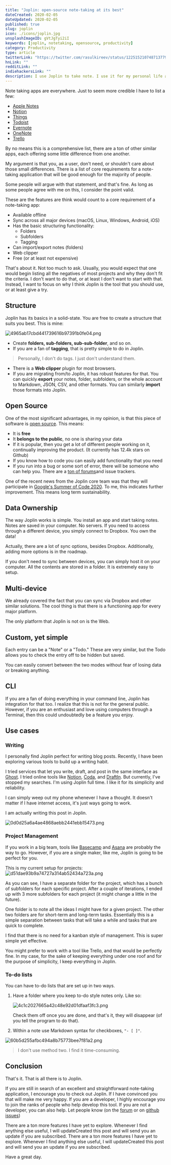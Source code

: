 ```yaml
---
title: "Joplin: open-source note-taking at its best"
dateCreated: 2020-02-05
dateUpdated: 2020-02-05
published: true
slug: joplin
icon: ./icons/joplin.jpg
unsplashImageID: gVtJgTyi2iI
keywords: [joplin, notetaking, opensource, productivity]
category: Productivity
type: article
twitterLink: "https://twitter.com/rasulkireev/status/1225152107487137792"
hnLink: ""
redditLink: ""
indiehackersLink: ""
description: I use Joplin to take note. I use it for my personal life and for my projects. This post explains why you should use it too.
---
```


Note taking apps are everywhere. Just to seem more credible I have to list a few:

* [Apple Notes](https://www.onenote.com)
* [Notion](https://notion.so)
* [Things](https://culturedcode.com/things/)
* [Todoist](https://todoist.com/)
* [Evernote](https://evernote.com)
* [OneNote](https://www.onenote.com)
* [Trello](https://trello.com)

By no means this is a comprehensive list, there are a ton of other similar apps, each offering some little difference from one another.

My argument is that you, as a user, don't need, or shouldn't care about those small differences. There is a list of core requirements for a note-taking application that will be good enough for the majority of people.

Some people will argue with that statement, and that's fine. As long as some people agree with me on this, I consider the point valid.

These are the features are think would count to a core requirement of a note-taking app:

* Available offline
* Sync across all major devices (macOS, Linux, Windows, Android, iOS)
* Has the basic structuring functionality:
  * Folders
  * Subfolders
  * Tagging
* Can import/export notes (folders)
* Web clipper
* Free (or at least not expensive)

That's about it. Not too much to ask. Usually, you would expect that one would begin listing all the negatives of most projects and why they don't fit the criteria. I don't want to do that, or at least I don't want to start with that. Instead, I want to focus on why I think Joplin is the tool that you should use, or at least give a try.

## Structure

Joplin has its basics in a solid-state. You are free to create a structure that suits you best. This is mine:

![4965ab17cbd441739616b97391b0fe04.png](https://dj-pw-static.s3.amazonaws.com/media/images/uploads/2020/02/05/ed13ecad2f-4965ab17cbd441739616b97391b0fe04.png)

* Create **folders, sub-folders, sub-sub-folder**, and so on.
* If you are a fan of **tagging**, that is pretty simple to do in Joplin.

> Personally, I don't do tags. I just don't understand them.

* There is a **Web clipper** plugin for most browsers.
* If you are migrating from/to Joplin, it has robust features for that. You can quickly **export** your notes, folder, subfolders, or the whole account to Markdown, JSON, CSV, and other formats. You can similarly **import** those formats into Joplin.

## Open Source

One of the most significant advantages, in my opinion, is that this piece of software is [open source](https://github.com/laurent22/joplin). This means:

* It is **free**
* It **belongs to the public**, no one is sharing your data
* If it is popular, then you get a lot of different people working on it, continually improving the product. (It currently has 12.4k stars on Github)
* If you know how to code you can easily add functionality that you need
* If you run into a bug or some sort of error, there will be someone who can help you. There are a [ton of forums](https://discourse.joplinapp.org/)and issue trackers.

One of the recent news from the Joplin core team was that they will participate in [Google's Summer of Code 2020](https://joplinapp.org/gsoc2020/). To me, this indicates further improvement. This means long term sustainability.

## Data Ownership

The way Joplin works is simple. You install an app and start taking notes. Notes are saved in your computer. No servers. If you need to access through a different device, you simply connect to Dropbox. You own the data!

Actually, there are a lot of sync options, besides Dropbox. Additionally, adding more options is in the roadmap.

If you don't need to sync between devices, you can simply host it on your computer. All the contents are stored in a folder. It is extremely easy to setup.

## Multi-device

We already covered the fact that you can sync via Dropbox and other similar solutions. The cool thing is that there is a functioning app for every major platform.

The only platform that Joplin is not on is the Web.

## Custom, yet simple

Each entry can be a "Note" or a "Todo." These are very similar, but the Todo allows you to check the entry off to be hidden but saved.

You can easily convert between the two modes without fear of losing data or breaking anything.

## CLI

If you are a fan of doing everything in your command line, Joplin has integration for that too. I realize that this is not for the general public. However, if you are an enthusiast and love using computers through a Terminal, then this could undoubtedly be a feature you enjoy.

## Use cases

### Writing

I personally find Joplin perfect for writing blog posts. Recently, I have been exploring various tools to build up a writing habit.

I tried services that let you write, draft, and post in the same interface as [Ghost](https://ghost.org/). I tried online tools like [Notion](https://notion.so), [Coda](https://coda.io/welcome), and [DraftIn](https://draftin.com/). But currently, I've stopped my searches. I'm using Joplin full time. I like it for its simplicity and reliability.

I can simply weep out my phone whenever I have a thought. It doesn't matter if I have internet access, it's just ways going to work.

I am actually writing this post in Joplin.

![0d0d25a6a4ae4868aebb2441ebb15473.png](https://dj-pw-static.s3.amazonaws.com/media/images/uploads/2020/02/05/5fc2a3b6d8-0d0d25a6a4ae4868aebb2441ebb15473.png)

### Project Management

If you work in a big team, tools like [Basecamp](https://basecamp.com/) and [Asana](https://asana.com) are probably the way to go. However, if you are a single maker, like me, Joplin is going to be perfect for you.

This is my current setup for projects:
![d51dae93b9a74727a314ab52434a723a.png](https://dj-pw-static.s3.amazonaws.com/media/images/uploads/2020/02/05/a91d8b1e5e-d51dae93b9a74727a314ab52434a723a.png)

As you can see, I have a separate folder for the project, which has a bunch of subfolders for each specific project. After a couple of iterations, I ended up with 3 more subfolders for each project (it might change a little in the future).

One folder is to note all the ideas I might have for a given project. The other two folders are for short-term and long-term tasks. Essentially this is a simple separation between tasks that will take a while and tasks that are quick to complete.

I find that there is no need for a kanban style of management. This is super simple yet effective.

You might prefer to work with a tool like Trello, and that would be perfectly fine. In my case, for the sake of keeping everything under one roof and for the purpose of simplicity, I keep everything in Joplin.


### To-do lists

You can have to-do lists that are set up in two ways.

1. Have a folder where you keep to-do style notes only. Like so:

    ![4c1c2027665a42c48e92d01dfaaf3fc3.png](https://dj-pw-static.s3.amazonaws.com/media/images/uploads/2020/02/05/741ec53ef2-4c1c2027665a42c48e92d01dfaaf3fc3.png)

    Check them off once you are done, and that's it, they will disappear (of you tell the program to do that).

2. Within a note use Markdown syntax for checkboxes, `"- [ ]"`.

![60b5d255afbc494a8b75773bee7f81a2.png](https://dj-pw-static.s3.amazonaws.com/media/images/uploads/2020/02/05/52f494d835-60b5d255afbc494a8b75773bee7f81a2.png)

> I don't use method two. I find it time-consuming.


## Conclusion

That's it. That is all there is to Joplin.

If you are still in search of an excellent and straightforward note-taking application, I encourage you to check out Joplin. If I have convinced you that will make me very happy. If you are a developer, I highly encourage you to join the ranks of people who help develop this tool. If you are not a developer, you can also help. Let people know (on the [forum](https://discourse.joplinapp.org/) or on [github issues](https://github.com/laurent22/joplin/issues))

There are a ton more features I have yet to explore. Whenever I find anything else useful, I will updateCreated this post and will send you an update if you are subscribed.
There are a ton more features I have yet to explore. Whenever I find anything else useful, I will updateCreated this post and will send you an update if you are subscribed.

Have a great day.
